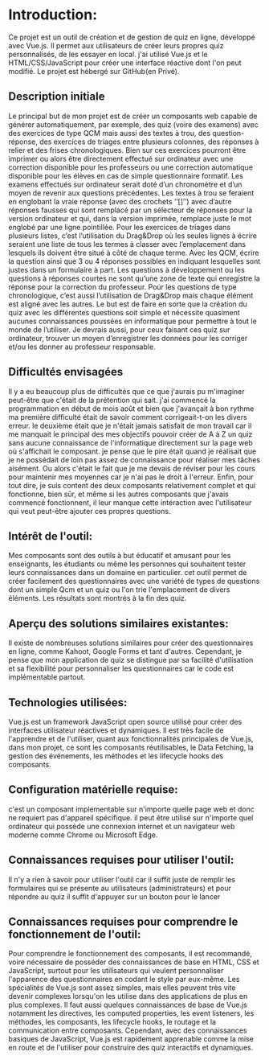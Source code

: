# Introduction:

Ce projet est un outil de création et de gestion de quiz en ligne, développé avec Vue.js. Il permet aux utilisateurs de créer leurs propres quiz personnalisés, de les essayer en local. j'ai utilisé Vue.js et le HTML/CSS/JavaScript pour créer une interface réactive dont l'on peut modifié. Le projet est hébergé sur GitHub(en Privé).

## Description initiale

Le principal but de mon projet est de créer un composants web capable de générer automatiquement, par exemple, des quiz (voire des examens) avec des exercices de type QCM mais aussi des textes à trou, des question-réponse, des exercices de triages entre plusieurs colonnes, des réponses à relier et des frises chronologiques. Bien sur ces exercices pourront être imprimer ou alors être directement effectué sur ordinateur avec une correction disponible pour les professeurs ou une correction automatique disponible pour les élèves en cas de simple questionnaire formatif. Les examens effectués sur ordinateur serait doté d’un chronomètre et d’un moyen de revenir aux questions précédentes. Les textes à trou se feraient en englobant la vraie réponse (avec des crochets ‘’[]’’) avec d’autre réponses fausses qui sont remplacé par un sélecteur de réponses pour la version ordinateur et qui, dans la version imprimée, remplace juste le mot englobé par une ligne pointillée. Pour les exercices de triages dans plusieurs listes, c’est l’utilisation du Drag&Drop où les seules lignes à écrire seraient une liste de tous les termes à classer avec l’emplacement dans lesquels ils doivent être situé à côté de chaque terme. Avec les QCM, écrire la question ainsi que 3 ou 4 réponses possibles en indiquant lesquelles sont justes dans un formulaire à part. Les questions à développement ou les questions à réponses courtes ne sont qu’une zone de texte qui enregistre la réponse pour la correction du professeur. Pour les questions de type chronologique, c’est aussi l’utilisation de Drag&Drop mais chaque élément est aligné avec les autres. Le but est de faire en sorte que la création du quiz avec les différentes questions soit simple et nécessite quasiment aucunes connaissances poussées en informatique pour permettre à tout le monde de l’utiliser. Je devrais aussi, pour ceux faisant ces quiz sur ordinateur, trouver un moyen d’enregistrer les données pour les corriger et/ou les donner au professeur responsable.

## Difficultés envisagées

Il y a eu beaucoup plus de difficultés que ce que j'aurais pu m'imaginer peut-être que c'était de la prétention qui sait. j'ai commencé la programmation en début de mois août et bien que j'avançait à bon rythme  ma première difficulté était de savoir comment corrigeait-t-on les divers erreur. le deuxième était que je n'était jamais satisfait de mon travail car il me manquait le principal des mes objectifs pouvoir créer de A à Z un quiz sans aucune connaissance de l'informatique directement sur la page web où s'affichait le composant.
je pense que le pire était quand je réalisait que je ne possédait de loin pas assez de connaissance pour réaliser mes tâches aisément. Ou alors c'était le fait que je me devais de réviser pour les cours pour maintenir mes moyennes car je n'ai pas le droit à l'erreur. 
Enfin, pour tout dire, je suis content des deux composants relativement complet et qui fonctionne, bien sûr, et même si les autres composants que j'avais commencé fonctionnent, il leur manque cette intéraction avec l'utilisateur qui veut peut-être ajouter ces propres questions.

## Intérêt de l'outil:

Mes composants sont des outils à but éducatif et amusant pour les enseignants, les étudiants ou même les personnes qui souhaitent tester leurs connaissances dans un domaine en particulier. cet outil permet de créer facilement des questionnaires avec une variété de types de questions dont un simple Qcm et un quiz ou l'on trie l'emplacement de divers éléments. Les résultats sont montrés à la fin des quiz.

## Aperçu des solutions similaires existantes:

Il existe de nombreuses solutions similaires pour créer des questionnaires en ligne, comme Kahoot, Google Forms et tant d'autres. Cependant, je pense que mon application de quiz se distingue par sa facilité d'utilisation et sa flexibilité pour personnaliser les questionnaires car le code est implémentable partout.

## Technologies utilisées:

Vue.js est un framework JavaScript open source utilisé pour créer des interfaces utilisateur réactives et dynamiques. Il est très facile de l'apprendre et de l'utiliser, quant aux fonctionnalités principales de Vue.js, dans mon projet, ce sont les composants réutilisables, le Data Fetching, la gestion des événements, les méthodes et les lifecycle hooks des composants.

## Configuration matérielle requise:

c'est un composant implementable sur n'importe quelle page web et donc ne requiert pas d'appareil spécifique. il peut être utilisé sur n'importe quel ordinateur qui possède une connexion internet et un navigateur web moderne comme Chrome ou Microsoft Edge.

## Connaissances requises pour utiliser l'outil:

Il n'y a rien à savoir pour utiliser l'outil car il suffit juste de remplir les formulaires qui se présente au utilisateurs (administrateurs) et pour répondre au quiz il suffit d'appuyer sur un bouton pour le lancer

## Connaissances requises pour comprendre le fonctionnement de l'outil:

Pour comprendre le fonctionnement des composants, il est recommandé, voire nécessaire de posséder des connaissances de base en HTML, CSS et JavaScript, surtout pour les utilisateurs qui veulent personnaliser l'apparence des questionnaires en codant le style par eux-même. Les spécialités de Vue.js sont assez simples, mais elles peuvent très vite devenir complexes lorsqu'on les utilise dans des applications de plus en plus complexes. Il faut aussi quelques connaissances de base de Vue.js notamment les directives, les computed properties, les event listeners, les méthodes, les composants, les lifecycle hooks, le routage et la communication entre composants. Cependant, avec des connaissances basiques de JavaScript, Vue.js est rapidement apprenable comme la mise en route et de l'utiliser pour construire des quiz interactifs et dynamiques.